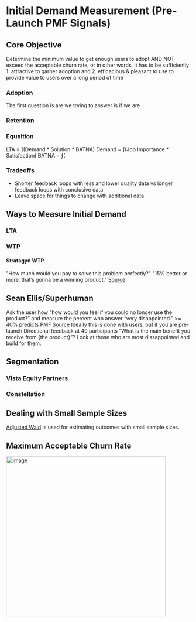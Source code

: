 # Initial Demand Measurement (Pre-Launch PMF Signals)
## Core Objective
Determine the minimum value to get enough users to adopt AND NOT exceed the acceptable churn rate, or in other words, it has to be sufficiently 1. attractive to garner adoption and 2. efficacious & pleasant to use to provide value to users over a long period of time
### Adoption
The first question is are we trying to answer is if we are
### Retention

### Equaition
LTA = ƒ(Demand * Solution * BATNA)
Demand = ƒ(Job Importance * Satisfaction)
BATNA = ƒ(
### Tradeoffs
+ Shorter feedback loops with less and lower quality data vs longer feedback loops with conclusive data
+ Leave space for things to change with additional data



## Ways to Measure Initial Demand 
### LTA
### WTP
#### Stratagyn WTP
"How much would you pay to solve this problem perfectly?"
"15% better or more, that’s gonna be a winning product."
[Source](https://agiledata.io/podcast/no-nonsense-agile-podcast/outcome-driven-innovation/)

## Sean Ellis/Superhuman
Ask the user how “how would you feel if you could no longer use the product?” and measure the percent who answer “very disappointed.” >= 40% predicts PMF [Source](https://review.firstround.com/how-superhuman-built-an-engine-to-find-producst-market-fit)
Ideally this is done with users, but if you are pre-launch
Directional feedback at 40 participants
“What is the main benefit you receive from {the product}”? Look at those who are most dissappointed and build for them.
## Segmentation
### Vista Equity Partners
### Constellation

## Dealing with Small Sample Sizes
[Adjusted Wald](https://measuringu.com/calculators/wald/) is used for estimating outcomes with small sample sizes.


## Maximum Acceptable Churn Rate
<img width="436" alt="image" src="https://user-images.githubusercontent.com/1085160/229168533-5f728ddf-148f-4de0-a41a-ede095e4a964.png">
